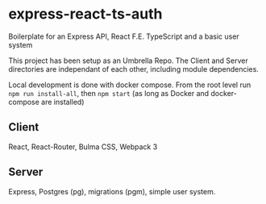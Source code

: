 # express-react-ts-auth
Boilerplate for an Express API, React F.E. TypeScript and a basic user system

This project has been setup as an Umbrella Repo. The Client and Server directories are independant of each other, including module dependencies.

Local development is done with docker compose. From the root level run `npm run install-all`, then `npm start` (as long as Docker and docker-compose are installed)

## Client

React, React-Router, Bulma CSS, Webpack 3

## Server

Express, Postgres (pg), migrations (pgm), simple user system.
